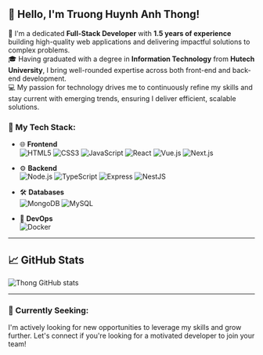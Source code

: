 ## 👋 Hello, I'm Truong Huynh Anh Thong!

💼 I'm a dedicated **Full-Stack Developer** with **1.5 years of experience** building high-quality web applications and delivering impactful solutions to complex problems.  
🎓 Having graduated with a degree in **Information Technology** from **Hutech University**, I bring well-rounded expertise across both front-end and back-end development.  
💻 My passion for technology drives me to continuously refine my skills and stay current with emerging trends, ensuring I deliver efficient, scalable solutions. 

### 💼 My Tech Stack:
- 🌐 **Frontend**  
  ![HTML5](https://img.shields.io/badge/-HTML5-E34F26?style=flat-square&logo=html5&logoColor=white)
  ![CSS3](https://img.shields.io/badge/-CSS3-1572B6?style=flat-square&logo=css3)
  ![JavaScript](https://img.shields.io/badge/-JavaScript-F7DF1E?style=flat-square&logo=javascript&logoColor=black)
  ![React](https://img.shields.io/badge/-React-61DAFB?style=flat-square&logo=react&logoColor=black)
  ![Vue.js](https://img.shields.io/badge/-Vue.js-4FC08D?style=flat-square&logo=vue.js&logoColor=white)
  ![Next.js](https://img.shields.io/badge/-Next.js-000000?style=flat-square&logo=next.js&logoColor=white)

- ⚙️ **Backend**  
  ![Node.js](https://img.shields.io/badge/-Node.js-339933?style=flat-square&logo=node.js&logoColor=white)
  ![TypeScript](https://img.shields.io/badge/-TypeScript-007ACC?style=flat-square&logo=typescript)
  ![Express](https://img.shields.io/badge/-Express-000000?style=flat-square&logo=express&logoColor=white)
  ![NestJS](https://img.shields.io/badge/-NestJS-E0234E?style=flat-square&logo=nestjs&logoColor=white)

- 🛠️ **Databases**  
  ![MongoDB](https://img.shields.io/badge/-MongoDB-47A248?style=flat-square&logo=mongodb&logoColor=white)
  ![MySQL](https://img.shields.io/badge/-MySQL-4479A1?style=flat-square&logo=mysql&logoColor=white)

- 🚢 **DevOps**  
  ![Docker](https://img.shields.io/badge/-Docker-2496ED?style=flat-square&logo=docker&logoColor=white)

---

## 📈 GitHub Stats

![Thong GitHub stats](https://github-readme-stats.vercel.app/api?username=AnhThong1503&show_icons=true&theme=radical)

---

### 🚀 Currently Seeking:
I'm actively looking for new opportunities to leverage my skills and grow further. Let's connect if you're looking for a motivated developer to join your team!
